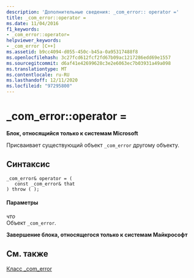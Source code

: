 ```yaml
---
description: 'Дополнительные сведения: _com_error:: operator ='
title: _com_error::operator =
ms.date: 11/04/2016
f1_keywords:
- _com_error::operator=
helpviewer_keywords:
- _com_error [C++]
ms.assetid: b9cc4094-d055-450c-b45a-0a95317488f8
ms.openlocfilehash: 3c27fcd612fcf2fd67b09ac1217286edd69e1557
ms.sourcegitcommit: d6af41e42699628c3e2e6063ec7b03931a49a098
ms.translationtype: MT
ms.contentlocale: ru-RU
ms.lasthandoff: 12/11/2020
ms.locfileid: "97295800"
---
```

# <a name="_com_erroroperator-"></a>_com_error::operator =

**Блок, относящийся только к системам Microsoft**

Присваивает существующий объект `_com_error` другому объекту.

## <a name="syntax"></a>Синтаксис

```
_com_error& operator = (
   const _com_error& that
) throw ( );
```

#### <a name="parameters"></a>Параметры

*что*<br/>
Объект `_com_error`.

**Завершение блока, относящегося только к системам Майкрософт**

## <a name="see-also"></a>См. также

[Класс _com_error](../cpp/com-error-class.md)
